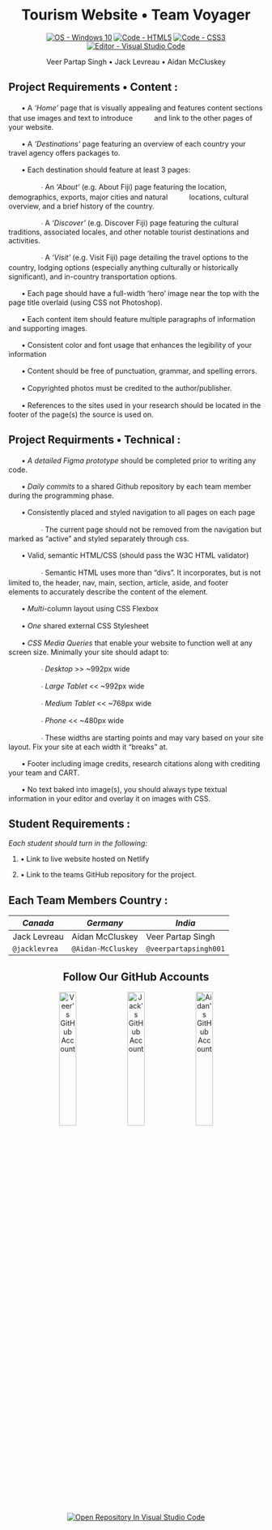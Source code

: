 <!-- Header -->
<h1 align="center">Tourism Website • Team Voyager</h1>

<!-- Badges Generated With https://michaelcurrin.github.io/badge-generator/#/ -->
<p align="middle">
  <a href="https://"><img src="https://img.shields.io/badge/OS-Windows_10-blueviolet?logo=windows&logoColor=white" alt="OS - Windows 10"></a>
  <a href="https://"><img src="https://img.shields.io/badge/Code-HTML5-blueviolet?logo=html5&logoColor=white" alt="Code - HTML5"></a>
  <a href="https://"><img src="https://img.shields.io/badge/Code-CSS3-blueviolet?logo=css3&logoColor=white" alt="Code - CSS3"></a>
  <a href="https://"><img src="https://img.shields.io/badge/Editor-Visual_Studio_Code-blueviolet?logo=visualstudiocode" alt="Editor - Visual Studio Code"></a>
</p>

<!-- List Of Team Members Beneath The Header -->
<p align="center">Veer Partap Singh • Jack Levreau • Aidan McCluskey<p>

<!-- Website Requirements Found From https://classroom.google.com/u/3/c/MzgwNTU4NDY3MTky/a/NDM0NjE0Nzg0ODk0/details -->
<!-- Not Using For Now "<h2 align="middle">Project Requirements</h2>" -->

<!-- Content Project Requirements -->
<h2>Project Requirements • Content :</h2>

<p>ㅤㅤ• A <i>‘Home’</i> page that is visually appealing and features content sections that use images and text to introduce ㅤㅤㅤand link to the other pages of your website.</p>

<p>ㅤㅤ• A <i>‘Destinations’</i> page featuring an overview of each country your travel agency offers packages to.</p>

<p>ㅤㅤ• Each destination should feature at least 3 pages:</p>

<p>ㅤㅤㅤㅤㅤ∙ An <i>‘About’</i> (e.g. About Fiji) page featuring the location, demographics, exports, major cities and natural ㅤㅤㅤlocations, cultural overview, and a brief history of the country.</p>

<p>ㅤㅤㅤㅤㅤ∙ A <i>‘Discover’</i> (e.g. Discover Fiji) page featuring the cultural traditions, associated locales, and other notable tourist destinations and activities.</p>

<p>ㅤㅤㅤㅤㅤ∙ A <i>‘Visit’</i> (e.g. Visit Fiji) page detailing the travel options to the country, lodging options (especially anything culturally or historically ㅤㅤㅤsignificant), and in-country transportation options.</p>

<p>ㅤㅤ• Each page should have a full-width ‘hero’ image near the top with the page title overlaid (using CSS not Photoshop).</p>

<p>ㅤㅤ• Each content item should feature multiple paragraphs of information and supporting images.</p>

<p>ㅤㅤ• Consistent color and font usage that enhances the legibility of your information</p>

<p>ㅤㅤ• Content should be free of punctuation, grammar, and spelling errors.</p>

<p>ㅤㅤ• Copyrighted photos must be credited to the author/publisher.</p>

<p>ㅤㅤ• References to the sites used in your research should be located in the footer of the page(s) the source is used on.</p>

<!-- Technical Project Requirements -->
<h2>Project Requirments • Technical :</h2>

<p>ㅤㅤ• <i>A detailed Figma prototype</i> should be completed prior to writing any code.</p>

<p>ㅤㅤ• <i>Daily commits</i> to a shared Github repository by each team member during the programming phase.</p>

<p>ㅤㅤ• Consistently placed and styled navigation to all pages on each page</p>
 
<p>ㅤㅤㅤㅤㅤ∙ The current page should not be removed from the navigation but marked as “active” and styled separately through css.</p>
  
<p>ㅤㅤ• Valid, semantic HTML/CSS (should pass the W3C HTML validator)</p>

<p>ㅤㅤㅤㅤㅤ∙ Semantic HTML uses more than “divs”. It incorporates, but is not limited to, the header, nav, main, section, article, aside, and footer ㅤㅤㅤㅤㅤelements to accurately describe the content of the element.</p>

<p>ㅤㅤ• <i>Multi</i>-column layout using CSS Flexbox</p>
  
<p>ㅤㅤ• <i>One</i> shared external CSS Stylesheet</p>
  
<p>ㅤㅤ• <i>CSS Media Queries</i> that enable your website to function well at any screen size. Minimally your site should adapt to:</p>
  
<p>ㅤㅤㅤㅤㅤ∙ <i>Desktop</i> >> ~992px wide</p>

<p>ㅤㅤㅤㅤㅤ∙ <i>Large Tablet</i> << ~992px wide</p>

<p>ㅤㅤㅤㅤㅤ∙ <i>Medium Tablet</i> << ~768px wide</p>

<p>ㅤㅤㅤㅤㅤ∙ <i>Phone</i> << ~480px wide</p>

<p>ㅤㅤㅤㅤㅤ∙ These widths are starting points and may vary based on your site layout. Fix your site at each width it “breaks” at.</p>

<p>ㅤㅤ• Footer including image credits, research citations along with crediting your team and CART.</p>
  
<p>ㅤㅤ• No text baked into image(s), you should always type textual information in your editor and overlay it on images with CSS.</p>
              
<!-- Website Requirements Found From https://classroom.google.com/u/3/c/MzgwNTU4NDY3MTky/a/NDM0NjE0Nzg0ODk0/details -->
<h2>Student Requirements :</h2>

_Each student should turn in the following:_
1. • Link to live website hosted on Netlify

2. • Link to the teams GitHub repository for the project.
         
<!-- Chart Header -->
<h2>Each Team Members Country :</h2>

<!-- Chart Of Which Student Contributed To Which Country -->
| ***Canada***   | ***Germany***      | ***India***           |
| -------------- | ------------------ | --------------------- |
| Jack Levreau   | Aidan McCluskey    | Veer Partap Singh     |
| `@jacklevrea`  | `@Aidan-McCluskey` | `@veerpartapsingh001` |         
   
<!-- Links To Our GitHub Accounts , Somewhat As A Footer -->
<h2 align="center">Follow Our GitHub Accounts</h2>
              
<p align="middle">
  <a href="https://github.com/veerpartapsingh001" title="Go to Veer's GitHub profile"><img src="https://img.shields.io/static/v1?label=Follow&message=Veer Partap Singh&color=blueviolet&logo=github" alt="Veer's GitHub Account" width="26%"></a>
  <a href="https://github.com/jacklevrea" title="Go to Jack's GitHub profile"><img src="https://img.shields.io/static/v1?label=Follow&message=Jack Levreau&color=blueviolet&logo=github" alt="Jack's GitHub Account" width="26%"></a>
   <a href="https://github.com/Aidan-McCluskey" title="Go to Aidan's GitHub profile"><img src="https://img.shields.io/static/v1?label=Follow&message=Aidan McCluskey&color=blueviolet&logo=github" alt="Aidan's GitHub Account" width="26%"></a>
</p>

<p align="middle">
  <a href="https://classroom.github.com/assets/open-in-vscode-f059dc9a6f8d3a56e377f745f24479a46679e63a5d9fe6f495e02850cd0d8118.svg"><img src="https://img.shields.io/badge/Open_Repository_In-Visual_Studio_Code-blueviolet?logo=visualstudiocode" alt="Open Repository In Visual Studio Code"></a>
</p>
